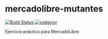 # mercadolibre-mutantes
[![Build Status](https://travis-ci.com/macetosella/mercadolibre-mutantes.svg?branch=master)](https://travis-ci.com/macetosella/mercadolibre-mutantes)
[![codecov](https://codecov.io/gh/macetosella/mercadolibre-mutantes/branch/master/graph/badge.svg)](https://codecov.io/gh/macetosella/mercadolibre-mutantes)

Ejercicio práctico para MercadoLibre


